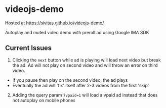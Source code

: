 # videojs-demo

Hosted at <https://sivitas.github.io/videojs-demo/>

Autoplay and muted video demo with preroll ad using Google IMA SDK

## Current Issues
1. Clicking the `next` button while ad is playing will load next video but break the ad. Ad will not play on second video and will throw an error on third video.
  * If you pause then play on the second video, the ad plays
  * Eventually the ad will 'fix' itself after 2-3 videos from the first 'skip'
2. Adding the query param `?vpaid=1` will load a vpaid ad instead that does not autoplay on mobile phones